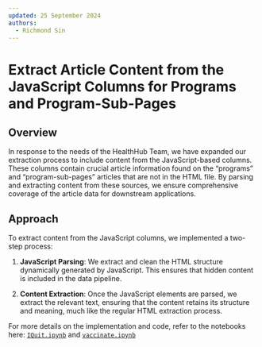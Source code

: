 ```yaml
---
updated: 25 September 2024
authors:
  - Richmond Sin
---
```


# Extract Article Content from the JavaScript Columns for Programs and Program-Sub-Pages

## Overview

In response to the needs of the HealthHub Team, we have expanded our extraction process to include content from the JavaScript-based columns. These columns contain crucial article information found on the “programs” and “program-sub-pages” articles that are not in the HTML file. By parsing and extracting content from these sources, we ensure comprehensive coverage of the article data for downstream applications.

## Approach

To extract content from the JavaScript columns, we implemented a two-step process:

1. **JavaScript Parsing**: We extract and clean the HTML structure dynamically generated by JavaScript. This ensures that hidden content is included in the data pipeline.

2. **Content Extraction**: Once the JavaScript elements are parsed, we extract the relevant text, ensuring that the content retains its structure and meaning, much like the regular HTML extraction process.

For more details on the implementation and code, refer to the notebooks here: [`IQuit.ipynb`](https://github.com/Synapxe-DNA/healthhub-content-optimization/blob/main/content-optimization/notebooks/IQuit.ipynb) and [`vaccinate.ipynb`](https://github.com/Synapxe-DNA/healthhub-content-optimization/blob/main/content-optimization/notebooks/vaccinate.ipynb)

